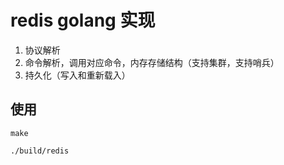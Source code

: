 # redis golang 实现

1. 协议解析
2. 命令解析，调用对应命令，内存存储结构（支持集群，支持哨兵）
3. 持久化（写入和重新载入）


## 使用
```
make

./build/redis
```